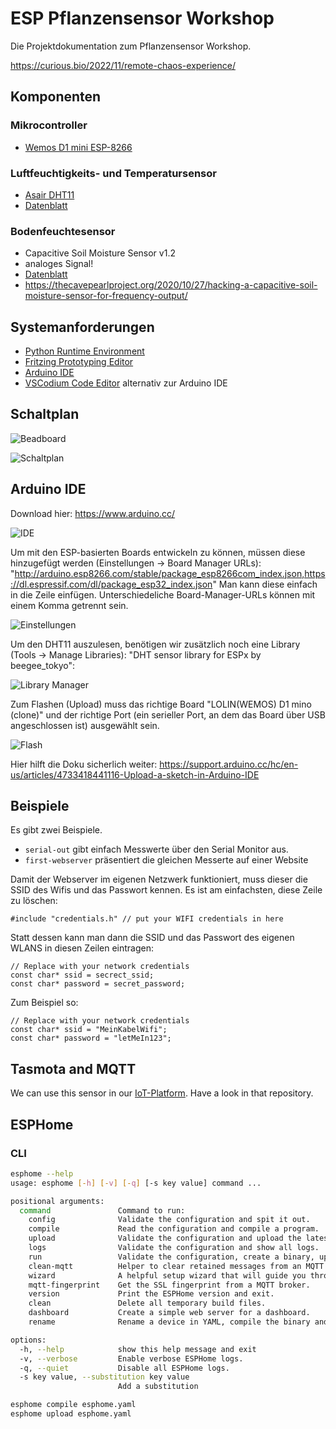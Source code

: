 # ESP Pflanzensensor Workshop

Die Projektdokumentation zum Pflanzensensor Workshop.

<https://curious.bio/2022/11/remote-chaos-experience/>

## Komponenten

### Mikrocontroller

* [Wemos D1 mini ESP-8266](https://www.wemos.cc/en/latest/d1/d1_mini.html)

### Luftfeuchtigkeits- und Temperatursensor

* [Asair DHT11](https://asairsensors.com/product/dht11-sensor/)
* [Datenblatt](https://www.mouser.com/datasheet/2/758/DHT11-Technical-Data-Sheet-Translated-Version-1143054.pdf)

### Bodenfeuchtesensor

* Capacitive Soil Moisture Sensor v1.2
* analoges Signal!
* [Datenblatt](https://media.digikey.com/pdf/data%20sheets/dfrobot%20pdfs/sen0193_web.pdf)
* <https://thecavepearlproject.org/2020/10/27/hacking-a-capacitive-soil-moisture-sensor-for-frequency-output/>

## Systemanforderungen

* [Python Runtime Environment](https://www.python.org/)
* [Fritzing Prototyping Editor](https://fritzing.org/)
* [Arduino IDE](https://www.arduino.cc/)
* [VSCodium Code Editor](https://vscodium.com/) alternativ zur Arduino IDE

## Schaltplan

![Beadboard](breadboard.png "breadboard")

![Schaltplan](schaltplan.png "schaltplan")

## Arduino IDE

Download hier: https://www.arduino.cc/

![IDE](ide.png "ide")


Um mit den ESP-basierten Boards entwickeln zu können, müssen diese hinzugefügt werden (Einstellungen -> Board Manager URLs): "http://arduino.esp8266.com/stable/package_esp8266com_index.json,https://dl.espressif.com/dl/package_esp32_index.json" Man kann diese einfach in die Zeile einfügen. Unterschiedeliche Board-Manager-URLs können mit einem Komma getrennt sein.

![Einstellungen](preferences.png "board manager URLs")

Um den DHT11 auszulesen, benötigen wir zusätzlich noch eine Library (Tools -> Manage Libraries): "DHT sensor library for ESPx by beegee_tokyo":

![Library Manager](librarymanager.png "library manager")

Zum Flashen (Upload) muss das richtige Board "LOLIN(WEMOS) D1 mino (clone)" und der richtige Port (ein serieller Port, an dem das Board über USB angeschlossen ist) ausgewählt sein.

![Flash](flash.png "flash")


Hier hilft die Doku sicherlich weiter: https://support.arduino.cc/hc/en-us/articles/4733418441116-Upload-a-sketch-in-Arduino-IDE


## Beispiele

Es gibt zwei Beispiele. 
* `serial-out` gibt einfach Messwerte über den Serial Monitor aus.
* `first-webserver` präsentiert die gleichen Messerte auf einer Website

Damit der Webserver im eigenen Netzwerk funktioniert, muss dieser die SSID des Wifis und das Passwort kennen. Es ist am einfachsten, diese Zeile zu löschen: 
```
#include "credentials.h" // put your WIFI credentials in here
```

Statt dessen kann man dann die SSID und das Passwort des eigenen WLANS in diesen Zeilen eintragen:
```
// Replace with your network credentials
const char* ssid = secrect_ssid;
const char* password = secret_password;
```

Zum Beispiel so:

```
// Replace with your network credentials
const char* ssid = "MeinKabelWifi";
const char* password = "letMeIn123";
```

## Tasmota and MQTT

We can use this sensor in our [IoT-Platform](../iot-platform/). Have a look in that repository.


## ESPHome

### CLI

```sh
esphome --help
usage: esphome [-h] [-v] [-q] [-s key value] command ...

positional arguments:
  command               Command to run:
    config              Validate the configuration and spit it out.
    compile             Read the configuration and compile a program.
    upload              Validate the configuration and upload the latest binary.
    logs                Validate the configuration and show all logs.
    run                 Validate the configuration, create a binary, upload it, and start logs.
    clean-mqtt          Helper to clear retained messages from an MQTT topic.
    wizard              A helpful setup wizard that will guide you through setting up ESPHome.
    mqtt-fingerprint    Get the SSL fingerprint from a MQTT broker.
    version             Print the ESPHome version and exit.
    clean               Delete all temporary build files.
    dashboard           Create a simple web server for a dashboard.
    rename              Rename a device in YAML, compile the binary and upload it.

options:
  -h, --help            show this help message and exit
  -v, --verbose         Enable verbose ESPHome logs.
  -q, --quiet           Disable all ESPHome logs.
  -s key value, --substitution key value
                        Add a substitution
```

```sh
esphome compile esphome.yaml
esphome upload esphome.yaml
```

